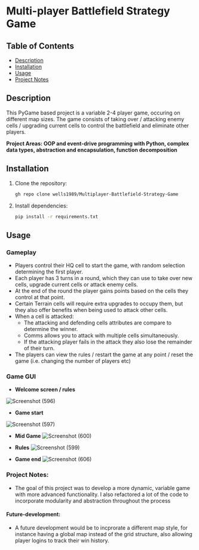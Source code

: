 # Multi-player Battlefield Strategy Game

## Table of Contents

- [Description](#description)
- [Installation](#installation)
- [Usage](#usage)
- [Project Notes](#project-notes)

## Description
This PyGame based project is a variable 2-4 player game, occuring on different map sizes. The game consists of taking over / attacking enemy cells / upgrading current cells to control the battlefield and eliminate other players.

**Project Areas: OOP and event-drive programming with Python, complex data types, abstraction and encapsulation, function decomposition**

## Installation

1. Clone the repository:

   ```bash
   gh repo clone wells1989/Multiplayer-Battlefield-Strategy-Game

2. Install dependencies:

   ```bash
   pip install -r requirements.txt 


## Usage
### Gameplay
- Players control their HQ cell to start the game, with random selection determining the first player.
- Each player has 3 turns in a round, which they can use to take over new cells, upgrade current cells or attack enemy cells.
- At the end of the round the player gains points based on the cells they control at that point.
- Certain Terrain cells will require extra upgrades to occupy them, but they also offer benefits when being used to attack other cells.
- When a cell is attacked:
  - The attacking and defending cells attributes are compare to determine the winner.
  - Comms allows you to attack with multiple cells simultaneously.
  - If the attacking player fails in the attack they also lose the remainder of their turn.
- The players can view the rules / restart the game at any point / reset the game (i.e. changing the number of players etc)

### Game GUI
- **Welcome screen / rules**

![Screenshot (596)](https://github.com/wells1989/Full-stack-blog/assets/122035759/dbbf9371-8fe1-4f50-8021-7c9e46ff2d4f)

- **Game start**

![Screenshot (597)](https://github.com/wells1989/Full-stack-blog/assets/122035759/1054a4be-7ad7-476c-aaeb-02e4bafcb837)

- **Mid Game**
![Screenshot (600)](https://github.com/wells1989/Full-stack-blog/assets/122035759/d82e35ae-f411-47cd-8314-04aa47ecd339)

- **Rules**
![Screenshot (599)](https://github.com/wells1989/Full-stack-blog/assets/122035759/09f73076-bd9b-4684-9934-ff44f5d95d85)

- **Game end**
![Screenshot (606)](https://github.com/wells1989/Full-stack-blog/assets/122035759/a4c2ea68-3aef-4f4c-9872-42d615b1ae4f)

### Project Notes:
- The goal of this project was to develop a more dynamic, variable game with more advanced functionality. I also refactored a lot of the code to incorporate modularity and abstraction throughout the process

#### Future-development:
- A future development would be to incprorate a different map style, for instance having a global map instead of the grid structure, also allowing player logins to track their win history.
